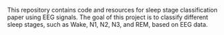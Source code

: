 This repository contains code and resources for sleep stage classification paper using EEG signals. The goal of this project is to classify different sleep stages, such as Wake, N1, N2, N3, and REM, based on EEG data.

